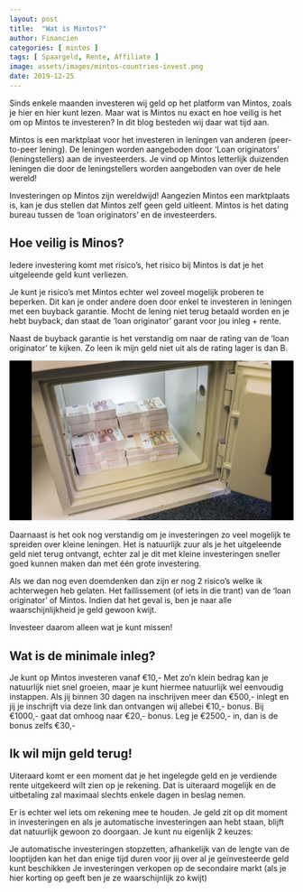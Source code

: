 ```yaml
---
layout: post
title:  "Wat is Mintos?"
author: Financien
categories: [ mintos ]
tags: [ Spaargeld, Rente, Affiliate ]
image: assets/images/mintos-countries-invest.png
date: 2019-12-25
---
```


Sinds enkele maanden investeren wij geld op het platform van Mintos, zoals je hier en hier kunt lezen. Maar wat is Mintos nu exact en hoe veilig is het om op Mintos te investeren? In dit blog besteden wij daar wat tijd aan.

Mintos is een marktplaat voor het investeren in leningen van anderen (peer-to-peer lening). De leningen worden aangeboden door ‘Loan originators’ (leningstellers) aan de investeerders. Je vind op Mintos letterlijk duizenden leningen die door de leningstellers worden aangeboden van over de hele wereld!

Investeringen op Mintos zijn wereldwijd!
Aangezien Mintos een marktplaats is, kan je dus stellen dat Mintos zelf geen geld uitleent. Mintos is het dating bureau tussen de ‘loan originators’ en de investeerders.

## Hoe veilig is Minos?
Iedere investering komt met risico’s, het risico bij Mintos is dat je het uitgeleende geld kunt verliezen.

Je kunt je risico’s met Mintos echter wel zoveel mogelijk proberen te beperken. Dit kan je onder andere doen door enkel te investeren in leningen met een buyback garantie.
Mocht de lening niet terug betaald worden en je hebt buyback, dan staat de ‘loan originator’ garant voor jou inleg + rente.

Naast de buyback garantie is het verstandig om naar de rating van de ‘loan originator’ te kijken. Zo leen ik mijn geld niet uit als de rating lager is dan B.

![Een kluis met geld](/assets/images/safe-with-money.jpg)

Daarnaast is het ook nog verstandig om je investeringen zo veel mogelijk te spreiden over kleine leningen. Het is natuurlijk zuur als je het uitgeleende geld niet terug ontvangt, echter zal je dit met kleine investeringen sneller goed kunnen maken dan met één grote investering.

Als we dan nog even doemdenken dan zijn er nog 2 risico’s welke ik achterwegen heb gelaten. Het faillissement (of iets in die trant) van de ‘loan originator’ of Mintos. Indien dat het geval is, ben je naar alle waarschijnlijkheid je geld gewoon kwijt.

Investeer daarom alleen wat je kunt missen!

## Wat is de minimale inleg?
Je kunt op Mintos investeren vanaf €10,- Met zo’n klein bedrag kan je natuurlijk niet snel groeien, maar je kunt hiermee natuurlijk wel eenvoudig instappen.
Als jij binnen 30 dagen na inschrijven meer dan €500,- inlegt en jij je inschrijft via deze link dan ontvangen wij allebei €10,- bonus. Bij €1000,- gaat dat omhoog naar €20,- bonus. Leg je €2500,- in, dan is de bonus zelfs €30,-

## Ik wil mijn geld terug!
Uiteraard komt er een moment dat je het ingelegde geld en je verdiende rente uitgekeerd wilt zien op je rekening. Dat is uiteraard mogelijk en de uitbetaling zal maximaal slechts enkele dagen in beslag nemen.

Er is echter wel iets om rekening mee te houden. Je geld zit op dit moment in investeringen en als je automatische investeringen aan hebt staan, blijft dat natuurlijk gewoon zo doorgaan. Je kunt nu eigenlijk 2 keuzes:

Je automatische investeringen stopzetten, afhankelijk van de lengte van de looptijden kan het dan enige tijd duren voor jij over al je geïnvesteerde geld kunt beschikken
Je investeringen verkopen op de secondaire markt (als je hier korting op geeft ben je ze waarschijnlijk zo kwijt)

